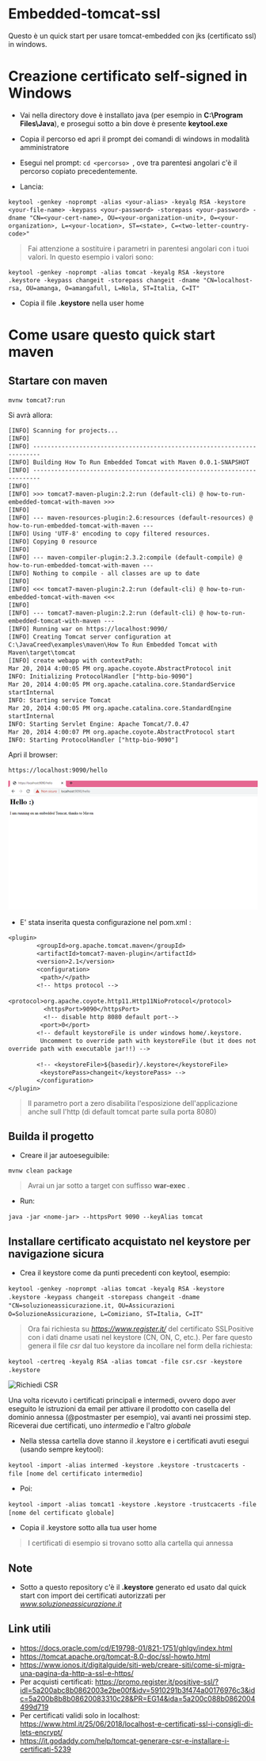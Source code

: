 # Embedded-tomcat-ssl

Questo è un quick start per usare tomcat-embedded con jks (certificato ssl) in windows.


# Creazione certificato self-signed in Windows

* Vai nella directory dove è installato java (per esempio in **C:\Program Files\Java**), e prosegui sotto a bin dove è presente **keytool.exe**

* Copia il percorso ed apri il prompt dei comandi di windows in modalità amministratore

* Esegui nel prompt: ```cd <percorso> ```, ove tra parentesi angolari c'è il percorso copiato precedentemente.

* Lancia:

```
keytool -genkey -noprompt -alias <your-alias> -keyalg RSA -keystore <your-file-name> -keypass <your-password> -storepass <your-password> -dname "CN=<your-cert-name>, OU=<your-organization-unit>, O=<your-organization>, L=<your-location>, ST=<state>, C=<two-letter-country-code>"
```

> Fai attenzione a sostituire i parametri in parentesi angolari con i tuoi valori. In questo esempio i valori sono:
```
keytool -genkey -noprompt -alias tomcat -keyalg RSA -keystore .keystore -keypass changeit -storepass changeit -dname "CN=localhost-rsa, OU=amanga, O=amangafull, L=Nola, ST=Italia, C=IT"
```

* Copia il file **.keystore** nella user home

# Come usare questo quick start maven

## Startare con maven

```
mvnw tomcat7:run
```

Si avrà allora:

```
[INFO] Scanning for projects...
[INFO]
[INFO] ------------------------------------------------------------------------
[INFO] Building How To Run Embedded Tomcat with Maven 0.0.1-SNAPSHOT
[INFO] ------------------------------------------------------------------------
[INFO]
[INFO] >>> tomcat7-maven-plugin:2.2:run (default-cli) @ how-to-run-embedded-tomcat-with-maven >>>
[INFO]
[INFO] --- maven-resources-plugin:2.6:resources (default-resources) @ how-to-run-embedded-tomcat-with-maven ---
[INFO] Using 'UTF-8' encoding to copy filtered resources.
[INFO] Copying 0 resource
[INFO]
[INFO] --- maven-compiler-plugin:2.3.2:compile (default-compile) @ how-to-run-embedded-tomcat-with-maven ---
[INFO] Nothing to compile - all classes are up to date
[INFO]
[INFO] <<< tomcat7-maven-plugin:2.2:run (default-cli) @ how-to-run-embedded-tomcat-with-maven <<<
[INFO]
[INFO] --- tomcat7-maven-plugin:2.2:run (default-cli) @ how-to-run-embedded-tomcat-with-maven ---
[INFO] Running war on https://localhost:9090/
[INFO] Creating Tomcat server configuration at C:\JavaCreed\examples\maven\How To Run Embedded Tomcat with Maven\target\tomcat
[INFO] create webapp with contextPath:
Mar 20, 2014 4:00:05 PM org.apache.coyote.AbstractProtocol init
INFO: Initializing ProtocolHandler ["http-bio-9090"]
Mar 20, 2014 4:00:05 PM org.apache.catalina.core.StandardService startInternal
INFO: Starting service Tomcat
Mar 20, 2014 4:00:05 PM org.apache.catalina.core.StandardEngine startInternal
INFO: Starting Servlet Engine: Apache Tomcat/7.0.47
Mar 20, 2014 4:00:07 PM org.apache.coyote.AbstractProtocol start
INFO: Starting ProtocolHandler ["http-bio-9090"]
```


Apri il browser:

```
https://localhost:9090/hello
```

![Embedded Tomcat](img/Embedded-Tomcat.png)


* E' stata inserita questa configurazione nel pom.xml :

```
<plugin>
        <groupId>org.apache.tomcat.maven</groupId>
        <artifactId>tomcat7-maven-plugin</artifactId>
        <version>2.1</version>
        <configuration>
         <path>/</path>
		<!-- https protocol -->
		 <protocol>org.apache.coyote.http11.Http11NioProtocol</protocol>
		  <httpsPort>9090</httpsPort>
		  <!-- disable http 8080 default port-->
		 <port>0</port>
		<!-- default keystoreFile is under windows home/.keystore. 
		 Uncomment to override path with keystoreFile (but it does not override path with executable jar!!) -->
		 
        <!-- <keystoreFile>${basedir}/.keystore</keystoreFile>
         <keystorePass>changeit</keystorePass> -->
        </configuration>
</plugin>

```

> Il parametro port a zero disabilita l'esposizione dell'applicazione anche sull l'http (di default tomcat parte sulla porta 8080)


## Builda il progetto

* Creare il jar autoeseguibile:

```
mvnw clean package
```

> Avrai un jar sotto a target con suffisso **war-exec** . 

* Run:

 ```java -jar <nome-jar> --httpsPort 9090 --keyAlias tomcat```
 
## Installare certificato acquistato nel keystore per navigazione sicura

* Crea il keystore come da punti precedenti con keytool, esempio:

```keytool -genkey -noprompt -alias tomcat -keyalg RSA -keystore .keystore -keypass changeit -storepass changeit -dname "CN=soluzioneassicurazione.it, OU=Assicurazioni O=SoluzioneAssicurazione, L=Comiziano, ST=Italia, C=IT"```

> Ora fai richiesta su *https://www.register.it/* del certificato SSLPositive con i dati dname usati nel keystore (CN, ON, C, etc.).
Per fare questo genera il file *csr* dal tuo keystore da incollare nel form della richiesta:

```keytool -certreq -keyalg RSA -alias tomcat -file csr.csr -keystore .keystore```

![Richiedi CSR](img/richiedi-csr.png)

Una volta ricevuto i certificati principali e intermedi, ovvero dopo aver eseguito le istruzioni da email per attivare il prodotto con casella del dominio annessa (@postmaster per esempio), vai avanti nei prossimi step.
Riceverai due certificati, uno *intermedio* e l'altro *globale*

* Nella stessa cartella dove stanno il .keystore e i certificati avuti esegui (usando sempre keytool):

```keytool -import -alias intermed -keystore .keystore -trustcacerts -file [nome del certificato intermedio]```

* Poi:

```keytool -import -alias tomcat1 -keystore .keystore -trustcacerts -file [nome del certificato globale]```

* Copia il .keystore sotto alla tua user home


> I certificati di esempio si trovano sotto alla cartella qui annessa


## Note

* Sotto a questo repository c'è il **.keystore** generato ed usato dal quick start con import dei certificati autorizzati per *www.soluzioneassicurazione.it*


## Link utili

* https://docs.oracle.com/cd/E19798-01/821-1751/ghlgv/index.html
* https://tomcat.apache.org/tomcat-8.0-doc/ssl-howto.html
* https://www.ionos.it/digitalguide/siti-web/creare-siti/come-si-migra-una-pagina-da-http-a-ssl-e-https/
* Per acquisti certificati: https://promo.register.it/positive-ssl/?idl=5a200abc8b0862003e2be00f&idv=5910291b3f474a00176976c3&idc=5a200b8b8b08620083310c28&PR=EG14&ida=5a200c088b0862004499d719
* Per certificati validi solo in localhost: https://www.html.it/25/06/2018/localhost-e-certificati-ssl-i-consigli-di-lets-encrypt/
* https://it.godaddy.com/help/tomcat-generare-csr-e-installare-i-certificati-5239


